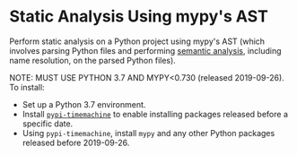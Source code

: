 # Static Analysis Using mypy's AST

Perform static analysis on a Python project using mypy's AST (which involves parsing Python files and performing [semantic analysis](https://mypy-lang.blogspot.com/2019/07/mypy-0720-released.html), including name resolution, on the parsed Python files).

NOTE: MUST USE PYTHON 3.7 AND MYPY<0.730 (released 2019-09-26). To install:

- Set up a Python 3.7 environment.
- Install [`pypi-timemachine`](https://github.com/astrofrog/pypi-timemachine) to enable installing packages released before a specific date.
- Using `pypi-timemachine`, install `mypy` and any other Python packages released before 2019-09-26.
